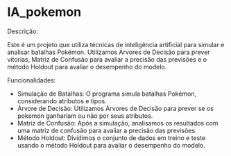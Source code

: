 # IA_pokemon

Descrição:

Este é um projeto que utiliza técnicas de inteligência artificial para simular e analisar batalhas Pokémon. Utilizamos Árvores de Decisão para prever vitorias, Matriz de Confusão para avaliar a precisão das previsões e o método Holdout para avaliar o desempenho do modelo.

Funcionalidades:

 - Simulação de Batalhas: O programa simula batalhas Pokémon, considerando atributos e tipos.
 - Árvore de Decisão: Utilizamos Árvores de Decisão para prever se os pokemon ganhariam ou não por seus atributos.
 - Matriz de Confusão: Após a simulação, analisamos os resultados com uma matriz de confusão para avaliar a precisão das previsões.
 - Método Holdout: Dividimos o conjunto de dados em treino e teste usando o método Holdout para avaliar o desempenho do modelo.
